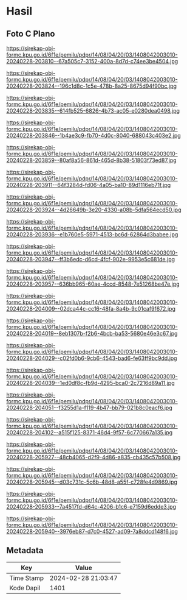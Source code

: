 # Hasil

## Foto C Plano

https://sirekap-obj-formc.kpu.go.id/6f1e/pemilu/pdpr/14/08/04/20/03/1408042003010-20240228-203810--67a505c7-3152-400a-8d7d-c74ee3be4504.jpg

https://sirekap-obj-formc.kpu.go.id/6f1e/pemilu/pdpr/14/08/04/20/03/1408042003010-20240228-203824--196c1d8c-1c5e-478b-8a25-8675d94f90bc.jpg

https://sirekap-obj-formc.kpu.go.id/6f1e/pemilu/pdpr/14/08/04/20/03/1408042003010-20240228-203835--614fb525-6826-4b73-ac05-e0280dea0498.jpg

https://sirekap-obj-formc.kpu.go.id/6f1e/pemilu/pdpr/14/08/04/20/03/1408042003010-20240228-203846--1b4ae3c9-fb70-4d0c-8040-688043c403e2.jpg

https://sirekap-obj-formc.kpu.go.id/6f1e/pemilu/pdpr/14/08/04/20/03/1408042003010-20240228-203859--80af8a56-861d-465d-8b38-51803f73ed87.jpg

https://sirekap-obj-formc.kpu.go.id/6f1e/pemilu/pdpr/14/08/04/20/03/1408042003010-20240228-203911--64f3284d-fd06-4a05-ba10-89d1116eb71f.jpg

https://sirekap-obj-formc.kpu.go.id/6f1e/pemilu/pdpr/14/08/04/20/03/1408042003010-20240228-203924--4d26649b-3e20-4330-a08b-5dfa564ecd50.jpg

https://sirekap-obj-formc.kpu.go.id/6f1e/pemilu/pdpr/14/08/04/20/03/1408042003010-20240228-203936--e1b760e5-5971-4513-bc6d-62864d3babee.jpg

https://sirekap-obj-formc.kpu.go.id/6f1e/pemilu/pdpr/14/08/04/20/03/1408042003010-20240228-203947--ff3b6edc-d6cd-4fcf-902e-9953e5c681de.jpg

https://sirekap-obj-formc.kpu.go.id/6f1e/pemilu/pdpr/14/08/04/20/03/1408042003010-20240228-203957--636bb965-60ae-4ccd-8548-7e51268be47e.jpg

https://sirekap-obj-formc.kpu.go.id/6f1e/pemilu/pdpr/14/08/04/20/03/1408042003010-20240228-204009--02dca44c-cc16-48fa-8a4b-9c01caf9f672.jpg

https://sirekap-obj-formc.kpu.go.id/6f1e/pemilu/pdpr/14/08/04/20/03/1408042003010-20240228-204019--8eb1307b-f2b6-4bcb-ba53-5680e46e3c67.jpg

https://sirekap-obj-formc.kpu.go.id/6f1e/pemilu/pdpr/14/08/04/20/03/1408042003010-20240228-204029--c02fd0b6-9cb6-4543-bad6-fe63ff9bc9dd.jpg

https://sirekap-obj-formc.kpu.go.id/6f1e/pemilu/pdpr/14/08/04/20/03/1408042003010-20240228-204039--1ed0df8c-fb9d-4295-bca0-2c7216d89a11.jpg

https://sirekap-obj-formc.kpu.go.id/6f1e/pemilu/pdpr/14/08/04/20/03/1408042003010-20240228-204051--f3255d1a-f119-4b47-bb79-021b8c0eacf6.jpg

https://sirekap-obj-formc.kpu.go.id/6f1e/pemilu/pdpr/14/08/04/20/03/1408042003010-20240228-204102--a515f125-8371-46d4-9f57-6c770667a135.jpg

https://sirekap-obj-formc.kpu.go.id/6f1e/pemilu/pdpr/14/08/04/20/03/1408042003010-20240228-205927--48cb4065-d2f9-4d86-a835-cb435c57b508.jpg

https://sirekap-obj-formc.kpu.go.id/6f1e/pemilu/pdpr/14/08/04/20/03/1408042003010-20240228-205945--d03c731c-5c6b-48d8-a55f-c728fe4d9869.jpg

https://sirekap-obj-formc.kpu.go.id/6f1e/pemilu/pdpr/14/08/04/20/03/1408042003010-20240228-205933--7a4517fd-d64c-4206-b1c6-e7159d6edde3.jpg

https://sirekap-obj-formc.kpu.go.id/6f1e/pemilu/pdpr/14/08/04/20/03/1408042003010-20240228-205940--3976eb87-d7c0-4527-ad09-7a8ddcd148f6.jpg


## Metadata

| Key        | Value               |
| ---------- | ------------------- |
| Time Stamp | 2024-02-28 21:03:47 |
| Kode Dapil | 1401                |



